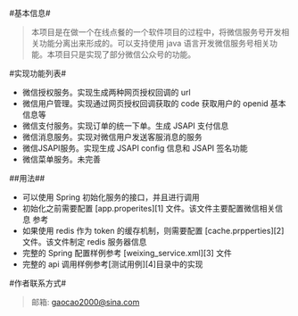 #基本信息#
>本项目是在做一个在线点餐的一个软件项目的过程中，将微信服务号开发相关功能分离出来形成的。可以支持使用 java 语言开发微信服务号相关功能。本项目只是实现了部分微信公众号的功能。

#实现功能列表#

 - 微信授权服务。实现生成两种网页授权回调的 url 
 - 微信用户管理。实现通过网页授权回调获取的 code 获取用户的 openid 基本信息等
 - 微信支付服务。实现订单的统一下单。生成 JSAPI 支付信息
 - 微信消息服务。实现对微信用户发送客服消息的服务
 - 微信JSAPI服务。实现生成 JSAPI config 信息和 JSAPI 签名功能
 - 微信菜单服务。未完善

##用法##

 - 可以使用 Spring 初始化服务的接口，并且进行调用
 - 初始化之前需要配置 [app.properites][1] 文件。该文件主要配置微信相关信息
参考
 - 如果使用 redis 作为 token 的缓存机制，则需要配置 [cache.prpperties][2] 文件。该文件制定 redis 服务器信息
 - 完整的 Spring 配置样例参考 [weixing_service.xml][3] 文件
 - 完整的 api 调用样例参考[测试用例][4]目录中的实现 

#作者联系方式#
>邮箱: gaocao2000@sina.com